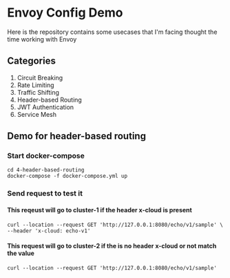 # Envoy Config Demo
Here is the repository contains some usecases that I'm facing thought the time working with Envoy

## Categories
1. Circuit Breaking
2. Rate Limiting
3. Traffic Shifting
4. Header-based Routing
5. JWT Authentication
6. Service Mesh


## Demo for header-based routing
### Start docker-compose
```
cd 4-header-based-routing
docker-compose -f docker-compose.yml up
```
### Send request to test it
#### This reqeust will go to cluster-1 if the header x-cloud is present
```
curl --location --request GET 'http://127.0.0.1:8080/echo/v1/sample' \
--header 'x-cloud: echo-v1'
```
#### This request will go to cluster-2 if the is no header x-cloud or not match the value
```
curl --location --request GET 'http://127.0.0.1:8080/echo/v1/sample'
```